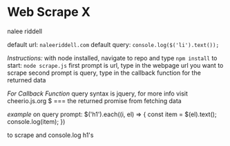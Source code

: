 # Web Scrape X
nalee riddell

default url: `naleeriddell.com`
default query: `console.log($('li').text());`

*Instructions:*
with node installed, navigate to repo and type `npm install`
to start: `node scrape.js`
first prompt is url, type in the webpage url you want to scrape
second prompt is query, type in the callback function for the returned data

*For Callback Function*
query syntax is jquery, for more info visit cheerio.js.org
$ === the returned promise from fetching data

*example*
on query prompt:
 $('h1').each((i, el) => {
 	const item = $(el).text();
 	console.log(item);
})

to scrape and console.log h1's
